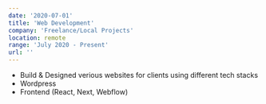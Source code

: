 ```yaml
---
date: '2020-07-01'
title: 'Web Development'
company: 'Freelance/Local Projects'
location: remote
range: 'July 2020 - Present'
url: ''
---
```


- Build & Designed verious websites for clients using different tech stacks  
- Wordpress
- Frontend (React, Next, Webflow)